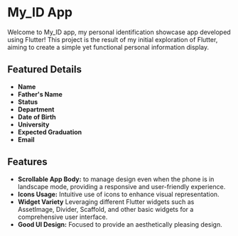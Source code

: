 # My_ID App

Welcome to My_ID app, my personal identification showcase app developed using Flutter! This project is the result of my initial exploration of Flutter, aiming to create a simple yet functional personal information display.

## Featured Details
- **Name**
- **Father's Name**
- **Status**
- **Department**
- **Date of Birth**
- **University**
- **Expected Graduation**
- **Email**

## Features
- **Scrollable App Body:** to manage design even when the phone is in landscape mode, providing a responsive and user-friendly experience.  
- **Icons Usage:** Intuitive use of icons to enhance visual representation.
- **Widget Variety** Leveraging different Flutter widgets such as AssetImage, Divider, Scaffold, and other basic widgets for a comprehensive user interface.
- **Good UI Design:** Focused to provide an aesthetically pleasing design.
